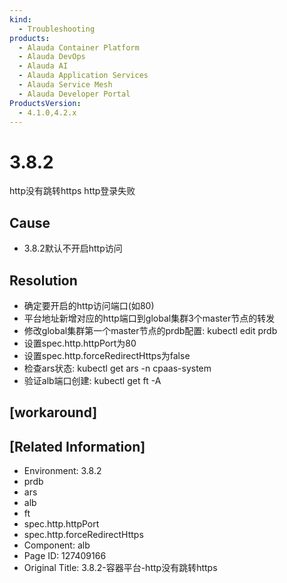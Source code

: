 ```yaml
---
kind:
  - Troubleshooting
products:
  - Alauda Container Platform
  - Alauda DevOps
  - Alauda AI
  - Alauda Application Services
  - Alauda Service Mesh
  - Alauda Developer Portal
ProductsVersion:
  - 4.1.0,4.2.x
---
```

<!-- A type of document that involves encountering a fault, diagnosing it, performing root cause analysis, and providing solutions. -->

# 3.8.2

http没有跳转https http登录失败

## Cause
- 3.8.2默认不开启http访问

## Resolution
- 确定要开启的http访问端口(如80)
- 平台地址新增对应的http端口到global集群3个master节点的转发
- 修改global集群第一个master节点的prdb配置: kubectl edit prdb
- 设置spec.http.httpPort为80
- 设置spec.http.forceRedirectHttps为false
- 检查ars状态: kubectl get ars -n cpaas-system
- 验证alb端口创建: kubectl get ft -A

## [workaround]

## [Related Information]
- Environment: 3.8.2
- prdb
- ars
- alb
- ft
- spec.http.httpPort
- spec.http.forceRedirectHttps
- Component: alb
- Page ID: 127409166
- Original Title: 3.8.2-容器平台-http没有跳转https

